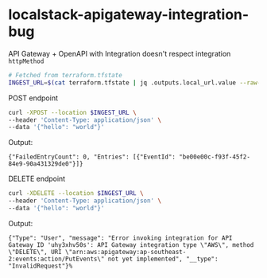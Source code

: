# localstack-apigateway-integration-bug

API Gateway + OpenAPI with Integration doesn't respect integration `httpMethod`

```bash
# Fetched from terraform.tfstate
INGEST_URL=$(cat terraform.tfstate | jq .outputs.local_url.value --raw-output)
```

POST endpoint

```bash
curl -XPOST --location $INGEST_URL \
--header 'Content-Type: application/json' \
--data '{"hello": "world"}'
```

Output:

```
{"FailedEntryCount": 0, "Entries": [{"EventId": "be00e00c-f93f-45f2-84e9-90a431329de0"}]}
```

DELETE endpoint

```bash
curl -XDELETE --location $INGEST_URL \
--header 'Content-Type: application/json' \
--data '{"hello": "world"}'
```

Output:

```
{"Type": "User", "message": "Error invoking integration for API Gateway ID 'uhy3xhv50s': API Gateway integration type \"AWS\", method \"DELETE\", URI \"arn:aws:apigateway:ap-southeast-2:events:action/PutEvents\" not yet implemented", "__type": "InvalidRequest"}%
```